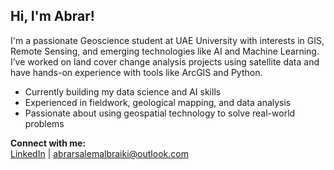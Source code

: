 ## Hi, I'm Abrar!

I'm a passionate Geoscience student at UAE University with interests in GIS, Remote Sensing, and emerging technologies like AI and Machine Learning. I’ve worked on land cover change analysis projects using satellite data and have hands-on experience with tools like ArcGIS and Python.

- Currently building my data science and AI skills  
- Experienced in fieldwork, geological mapping, and data analysis  
- Passionate about using geospatial technology to solve real-world problems

**Connect with me:**  
[LinkedIn]( https://www.linkedin.com/in/abrar-mohammed-205a80234?utm_source=share&utm_campaign=share_via&utm_content=profile&utm_medium=ios_app) | abrarsalemalbraiki@outlook.com
